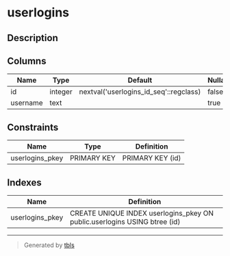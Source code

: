 # userlogins

## Description

## Columns

| Name | Type | Default | Nullable | Children | Parents | Comment |
| ---- | ---- | ------- | -------- | -------- | ------- | ------- |
| id | integer | nextval('userlogins_id_seq'::regclass) | false |  |  |  |
| username | text |  | true |  |  |  |

## Constraints

| Name | Type | Definition |
| ---- | ---- | ---------- |
| userlogins_pkey | PRIMARY KEY | PRIMARY KEY (id) |

## Indexes

| Name | Definition |
| ---- | ---------- |
| userlogins_pkey | CREATE UNIQUE INDEX userlogins_pkey ON public.userlogins USING btree (id) |

---

> Generated by [tbls](https://github.com/k1LoW/tbls)
